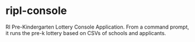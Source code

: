 ripl-console
============

RI Pre-Kindergarten Lottery Console Application. From a command prompt, it runs the pre-k lottery based on CSVs of schools and applicants.
